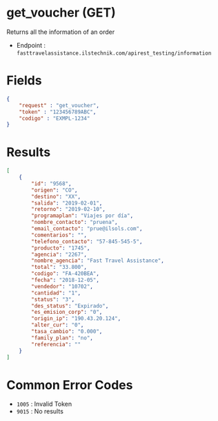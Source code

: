 # get_voucher (GET)

Returns all the information of an order

* Endpoint : ```fasttravelassistance.ilstechnik.com/apirest_testing/information```

# Fields

```JSON
{
    "request" : "get_voucher",
    "token" : "123456789ABC",
    "codigo" : "EXMPL-1234"
}
```

# Results

```JSON
[
    {
        "id": "9568",
        "origen": "CO",
        "destino": "XX",
        "salida": "2019-02-01",
        "retorno": "2019-02-10",
        "programaplan": "Viajes por día",
        "nombre_contacto": "pruena",
        "email_contacto": "prue@ilsols.com",
        "comentarios": "",
        "telefono_contacto": "57-845-545-5",
        "producto": "1745",
        "agencia": "2267",
        "nombre_agencia": "Fast Travel Assistance",
        "total": "33.800",
        "codigo": "FA-420BEA",
        "fecha": "2018-12-05",
        "vendedor": "10702",
        "cantidad": "1",
        "status": "3",
        "des_status": "Expirado",
        "es_emision_corp": "0",
        "origin_ip": "190.43.20.124",
        "alter_cur": "0",
        "tasa_cambio": "0.000",
        "family_plan": "no",
        "referencia": ""
    }
]
```


# Common Error Codes

* ```1005``` : Invalid Token
* ```9015``` : No results